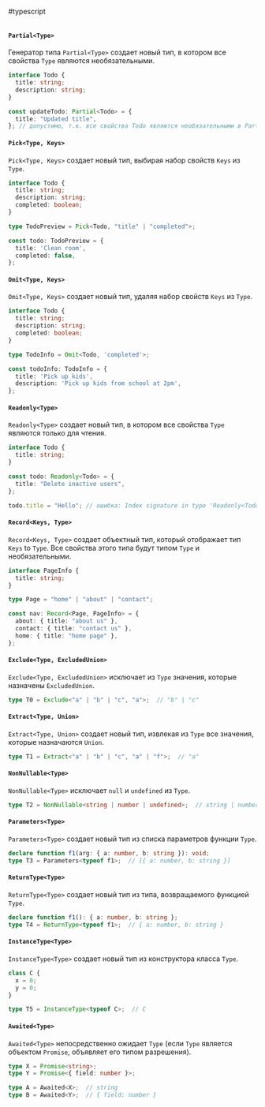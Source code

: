#typescript 
```table-of-contents
```
#### `Partial<Type>`

Генератор типа `Partial<Type>` создает новый тип, в котором все свойства `Type` являются необязательными.

```typescript
interface Todo {
  title: string;
  description: string;
}

const updateTodo: Partial<Todo> = {
  title: "Updated title",
}; // допустимо, т.к. все свойства Todo являются необязательными в Partial<Todo>
```

#### `Pick<Type, Keys>`

`Pick<Type, Keys>` создает новый тип, выбирая набор свойств `Keys` из `Type`.

```typescript
interface Todo {
  title: string;
  description: string;
  completed: boolean;
}

type TodoPreview = Pick<Todo, "title" | "completed">;

const todo: TodoPreview = {
  title: 'Clean room',
  completed: false,
};
```

#### `Omit<Type, Keys>`

`Omit<Type, Keys>` создает новый тип, удаляя набор свойств `Keys` из `Type`.

```typescript
interface Todo {
  title: string;
  description: string;
  completed: boolean;
}

type TodoInfo = Omit<Todo, 'completed'>;

const todoInfo: TodoInfo = {
  title: 'Pick up kids',
  description: 'Pick up kids from school at 2pm',
};
```

#### `Readonly<Type>`

`Readonly<Type>` создает новый тип, в котором все свойства `Type` являются только для чтения.

```typescript
interface Todo {
  title: string;
}

const todo: Readonly<Todo> = {
  title: "Delete inactive users",
};

todo.title = "Hello"; // ошибка: Index signature in type 'Readonly<Todo>' only permits reading
```

#### `Record<Keys, Type>`

`Record<Keys, Type>` создает объектный тип, который отображает тип `Keys` to `Type`. Все свойства этого типа будут типом `Type` и необязательными.

```typescript
interface PageInfo {
  title: string;
}

type Page = "home" | "about" | "contact";

const nav: Record<Page, PageInfo> = {
  about: { title: "about us" },
  contact: { title: "contact us" },
  home: { title: "home page" },
};
```

#### `Exclude<Type, ExcludedUnion>`

`Exclude<Type, ExcludedUnion>` исключает из `Type` значения, которые назначены `ExcludedUnion`.

```typescript
type T0 = Exclude<"a" | "b" | "c", "a">;  // "b" | "c"
```

#### `Extract<Type, Union>`

`Extract<Type, Union>` создает новый тип, извлекая из `Type` все значения, которые назначаются `Union`.

```typescript
type T1 = Extract<"a" | "b" | "c", "a" | "f">;  // "a"
```

#### `NonNullable<Type>`

`NonNullable<Type>` исключает `null` и `undefined` из `Type`.

```typescript
type T2 = NonNullable<string | number | undefined>;  // string | number
```

#### `Parameters<Type>`

`Parameters<Type>` создает новый тип из списка параметров функции `Type`.

```typescript
declare function f1(arg: { a: number, b: string }): void;
type T3 = Parameters<typeof f1>;  // [{ a: number, b: string }]
```

#### `ReturnType<Type>`

`ReturnType<Type>` создает новый тип из типа, возвращаемого функцией `Type`.

```typescript
declare function f1(): { a: number, b: string };
type T4 = ReturnType<typeof f1>;  // { a: number, b: string }
```

#### `InstanceType<Type>`

`InstanceType<Type>` создает новый тип из конструктора класса `Type`.

```typescript
class C {
  x = 0;
  y = 0;
}

type T5 = InstanceType<typeof C>;  // C
```

#### `Awaited<Type>`

`Awaited<Type>` непосредственно ожидает `Type` (если `Type` является объектом `Promise`, объявляет его типом разрешения).

```typescript
type X = Promise<string>;
type Y = Promise<{ field: number }>;

type A = Awaited<X>;  // string
type B = Awaited<Y>;  // { field: number }
```